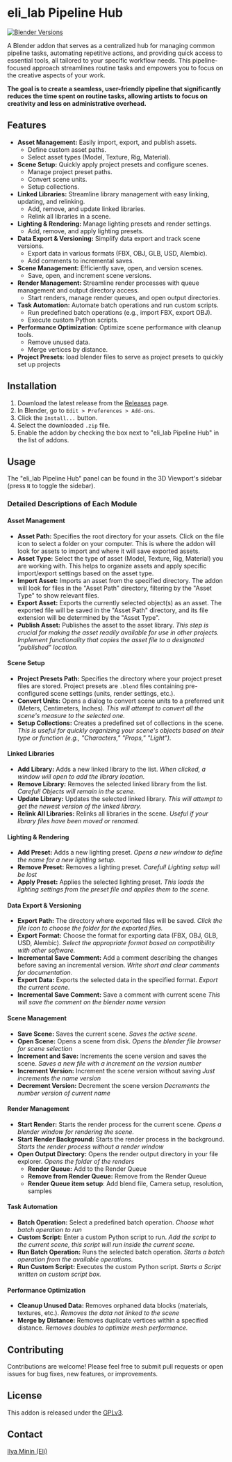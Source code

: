 # eli_lab Pipeline Hub

[![Blender Versions](https://img.shields.io/badge/Blender-3.0+-brightgreen.svg)](https://www.blender.org/)

A Blender addon that serves as a centralized hub for managing common pipeline tasks, automating repetitive actions, and providing quick access to essential tools, all tailored to your specific workflow needs. 
This pipeline-focused approach streamlines routine tasks and empowers you to focus on the creative aspects of your work.

**The goal is to create a seamless, user-friendly pipeline that significantly reduces the time spent on routine tasks, allowing artists to focus on creativity and less on administrative overhead.**

## Features

*   **Asset Management:** Easily import, export, and publish assets.
    *   Define custom asset paths.
    *   Select asset types (Model, Texture, Rig, Material).
*   **Scene Setup:** Quickly apply project presets and configure scenes.
    *   Manage project preset paths.
    *   Convert scene units.
    *   Setup collections.
*   **Linked Libraries:** Streamline library management with easy linking, updating, and relinking.
    *   Add, remove, and update linked libraries.
    *   Relink all libraries in a scene.
*   **Lighting & Rendering:** Manage lighting presets and render settings.
    *   Add, remove, and apply lighting presets.
*   **Data Export & Versioning:** Simplify data export and track scene versions.
    *   Export data in various formats (FBX, OBJ, GLB, USD, Alembic).
    *   Add comments to incremental saves.
*   **Scene Management:** Efficiently save, open, and version scenes.
    *   Save, open, and increment scene versions.
*   **Render Management:** Streamline render processes with queue management and output directory access.
    *   Start renders, manage render queues, and open output directories.
*   **Task Automation:** Automate batch operations and run custom scripts.
    *   Run predefined batch operations (e.g., import FBX, export OBJ).
    *   Execute custom Python scripts.
*   **Performance Optimization:** Optimize scene performance with cleanup tools.
    *   Remove unused data.
    *   Merge vertices by distance.
*   **Project Presets**: load blender files to serve as project presets to quickly set up projects

## Installation

1.  Download the latest release from the [Releases](link_to_releases) page.
2.  In Blender, go to `Edit > Preferences > Add-ons`.
3.  Click the `Install...` button.
4.  Select the downloaded `.zip` file.
5.  Enable the addon by checking the box next to "eli_lab Pipeline Hub" in the list of addons.

## Usage

The "eli_lab Pipeline Hub" panel can be found in the 3D Viewport's sidebar (press `N` to toggle the sidebar).

### Detailed Descriptions of Each Module

#### Asset Management

*   **Asset Path:** Specifies the root directory for your assets. Click on the file icon to select a folder on your computer. This is where the addon will look for assets to import and where it will save exported assets.
*   **Asset Type:** Select the type of asset (Model, Texture, Rig, Material) you are working with. This helps to organize assets and apply specific import/export settings based on the asset type.
*   **Import Asset:** Imports an asset from the specified directory. The addon will look for files in the "Asset Path" directory, filtering by the "Asset Type" to show relevant files.
*   **Export Asset:** Exports the currently selected object(s) as an asset. The exported file will be saved in the "Asset Path" directory, and its file extension will be determined by the "Asset Type".
*   **Publish Asset:** Publishes the asset to the asset library.  *This step is crucial for making the asset readily available for use in other projects.  Implement functionality that copies the asset file to a designated "published" location.*

#### Scene Setup

*   **Project Presets Path:** Specifies the directory where your project preset files are stored. Project presets are `.blend` files containing pre-configured scene settings (units, render settings, etc.).
*   **Convert Units:** Opens a dialog to convert scene units to a preferred unit (Meters, Centimeters, Inches). *This will attempt to convert all the scene's measure to the selected one.*
*   **Setup Collections:** Creates a predefined set of collections in the scene. *This is useful for quickly organizing your scene's objects based on their type or function (e.g., "Characters," "Props," "Light").*

#### Linked Libraries

*   **Add Library:** Adds a new linked library to the list. *When clicked, a window will open to add the library location.*
*   **Remove Library:** Removes the selected linked library from the list.  *Careful! Objects will remain in the scene.*
*   **Update Library:** Updates the selected linked library. *This will attempt to get the newest version of the linked library.*
*   **Relink All Libraries:** Relinks all libraries in the scene. *Useful if your library files have been moved or renamed.*

#### Lighting & Rendering

*   **Add Preset:** Adds a new lighting preset. *Opens a new window to define the name for a new lighting setup.*
*   **Remove Preset:** Removes a lighting preset. *Careful! Lighting setup will be lost*
*   **Apply Preset:** Applies the selected lighting preset. *This loads the lighting settings from the preset file and applies them to the scene.*

#### Data Export & Versioning

*   **Export Path:** The directory where exported files will be saved. *Click the file icon to choose the folder for the exported files.*
*   **Export Format:** Choose the format for exporting data (FBX, OBJ, GLB, USD, Alembic). *Select the appropriate format based on compatibility with other software.*
*   **Incremental Save Comment:** Add a comment describing the changes before saving an incremental version. *Write short and clear comments for documentation.*
*   **Export Data:** Exports the selected data in the specified format. *Export the current scene.*
*   **Incremental Save Comment:** Save a comment with current scene *This will save the comment on the blender name version*

#### Scene Management

*   **Save Scene:** Saves the current scene. *Saves the active scene.*
*   **Open Scene:** Opens a scene from disk. *Opens the blender file browser for scene selection*
*   **Increment and Save:** Increments the scene version and saves the scene. *Saves a new file with a increment on the version number*
*   **Increment Version:** Increment the scene version without saving *Just increments the name version*
*   **Decrement Version:** Decrement the scene version *Decrements the number version of current name*

#### Render Management

*   **Start Render:** Starts the render process for the current scene. *Opens a blender window for rendering the scene.*
*   **Start Render Background:** Starts the render process in the background. *Starts the render process without a render window*
*   **Open Output Directory:** Opens the render output directory in your file explorer. *Opens the folder of the renders*
    *   **Render Queue:** Add to the Render Queue
    *   **Remove from Render Queue:** Remove from the Render Queue
    *   **Render Queue item setup**: Add blend file, Camera setup, resolution, samples

#### Task Automation

*   **Batch Operation:** Select a predefined batch operation. *Choose what batch operation to run*
*   **Custom Script:** Enter a custom Python script to run. *Add the script to the current scene, this script will run inside the current scene.*
*   **Run Batch Operation:** Runs the selected batch operation. *Starts a batch operation from the available operations.*
*   **Run Custom Script:** Executes the custom Python script. *Starts a Script written on custom script box.*

#### Performance Optimization

*   **Cleanup Unused Data:** Removes orphaned data blocks (materials, textures, etc.). *Removes the data not linked to the scene*
*   **Merge by Distance:** Removes duplicate vertices within a specified distance. *Removes doubles to optimize mesh performance.*

## Contributing

Contributions are welcome! Please feel free to submit pull requests or open issues for bug fixes, new features, or improvements.

## License

This addon is released under the [GPLv3]([LICENSE](LICENSE)).

## Contact

[Ilya Minin (Eli)](https://t.me/eli_adams)